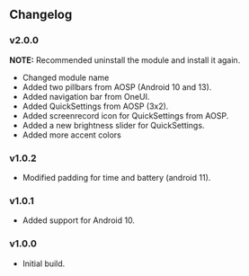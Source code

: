 ## Changelog

### v2.0.0
**NOTE:** Recommended uninstall the module and install it again.

- Changed module name
- Added two pillbars from AOSP (Android 10 and 13).
- Added navigation bar from OneUI.
- Added QuickSettings from AOSP (3x2).
- Added screenrecord icon for QuickSettings from AOSP.
- Added a new brightness slider for QuickSettings.
- Added more accent colors

### v1.0.2
- Modified padding for time and battery (android 11).

### v1.0.1
- Added support for Android 10.

### v1.0.0
- Initial build.